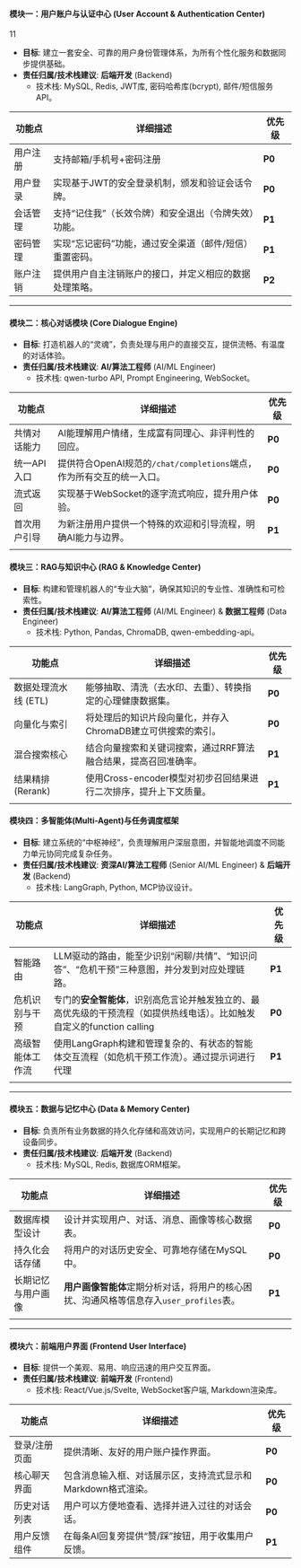 #### **模块一：用户账户与认证中心 (User Account & Authentication Center)**

11

- **目标**: 建立一套安全、可靠的用户身份管理体系，为所有个性化服务和数据同步提供基础。
- **责任归属/技术栈建议**: **后端开发** (Backend)
  - 技术栈: MySQL, Redis, JWT库, 密码哈希库(bcrypt), 邮件/短信服务API。

| 功能点   | 详细描述                                                | 优先级 |
| -------- | ------------------------------------------------------- | ------ |
| 用户注册 | 支持邮箱/手机号+密码注册                                | **P0** |
| 用户登录 | 实现基于JWT的安全登录机制，颁发和验证会话令牌。         | **P0** |
| 会话管理 | 支持“记住我”（长效令牌）和安全退出（令牌失效）功能。    | **P1** |
| 密码管理 | 实现“忘记密码”功能，通过安全渠道（邮件/短信）重置密码。 | **P1** |
| 账户注销 | 提供用户自主注销账户的接口，并定义相应的数据处理策略。  | **P2** |

------



#### **模块二：核心对话模块 (Core Dialogue Engine)**



- **目标**: 打造机器人的“灵魂”，负责处理与用户的直接交互，提供流畅、有温度的对话体验。
- **责任归属/技术栈建议**: **AI/算法工程师** (AI/ML Engineer)
  - 技术栈: qwen-turbo API, Prompt Engineering, WebSocket。

| 功能点       | 详细描述                                                     | 优先级 |
| ------------ | ------------------------------------------------------------ | ------ |
| 共情对话能力 | AI能理解用户情绪，生成富有同理心、非评判性的回应。           | **P0** |
| 统一API入口  | 提供符合OpenAI规范的`/chat/completions`端点，作为所有交互的统一入口。 | **P0** |
| 流式返回     | 实现基于WebSocket的逐字流式响应，提升用户体验。              | **P0** |
| 首次用户引导 | 为新注册用户提供一个特殊的欢迎和引导流程，明确AI能力与边界。 | **P1** |
|              |                                                              |        |

#### **模块三：RAG与知识中心 (RAG & Knowledge Center)**



- **目标**: 构建和管理机器人的“专业大脑”，确保其知识的专业性、准确性和可检索性。
- **责任归属/技术栈建议**: **AI/算法工程师** (AI/ML Engineer) & **数据工程师** (Data Engineer)
  - 技术栈: Python, Pandas, ChromaDB, qwen-embedding-api。

| 功能点               | 详细描述                                                     | 优先级 |
| -------------------- | ------------------------------------------------------------ | ------ |
| 数据处理流水线 (ETL) | 能够抽取、清洗（去水印、去重）、转换指定的心理健康数据集。   | **P0** |
| 向量化与索引         | 将处理后的知识片段向量化，并存入ChromaDB建立可供搜索的索引。 | **P0** |
| 混合搜索核心         | 结合向量搜索和关键词搜索，通过RRF算法融合结果，提高召回准确率。 | **P1** |
| 结果精排 (Rerank)    | 使用Cross-encoder模型对初步召回结果进行二次排序，提升上下文质量。 | **P1** |
|                      |                                                              |        |

#### **模块四：多智能体(Multi-Agent)与任务调度框架**



- **目标**: 建立系统的“中枢神经”，负责理解用户深层意图，并智能地调度不同能力单元协同完成复杂任务。
- **责任归属/技术栈建议**: **资深AI/算法工程师** (Senior AI/ML Engineer) & **后端开发** (Backend)
  - 技术栈: LangGraph, Python, MCP协议设计。

| 功能点           | 详细描述                                                     | 优先级 |
| ---------------- | ------------------------------------------------------------ | ------ |
| 智能路由         | LLM驱动的路由，能至少识别“闲聊/共情”、“知识问答”、“危机干预”三种意图，并分发到对应处理链路。 | **P1** |
| 危机识别与干预   | 专门的**安全智能体**，识别高危言论并触发独立的、最高优先级的干预流程（如提供热线电话）。比如触发自定义的function calling | **P0** |
| 高级智能体工作流 | 使用LangGraph构建和管理复杂的、有状态的智能体交互流程（如危机干预工作流）。通过提示词进行代理 | **P1** |
|                  |                                                              |        |

------

#### **模块五：数据与记忆中心 (Data & Memory Center)**



- **目标**: 负责所有业务数据的持久化存储和高效访问，实现用户的长期记忆和跨设备同步。
- **责任归属/技术栈建议**: **后端开发** (Backend)
  - 技术栈: MySQL, Redis, 数据库ORM框架。

| 功能点             | 详细描述                                                     | 优先级 |
| ------------------ | ------------------------------------------------------------ | ------ |
| 数据库模型设计     | 设计并实现用户、对话、消息、画像等核心数据表。               | **P0** |
| 持久化会话存储     | 将用户的对话历史安全、可靠地存储在MySQL中。                  | **P0** |
| 长期记忆与用户画像 | **用户画像智能体**定期分析对话，将用户的核心困扰、沟通风格等信息存入`user_profiles`表。 | **P1** |
|                    |                                                              |        |

------



#### **模块六：前端用户界面 (Frontend User Interface)**



- **目标**: 提供一个美观、易用、响应迅速的用户交互界面。
- **责任归属/技术栈建议**: **前端开发** (Frontend)
  - 技术栈: React/Vue.js/Svelte, WebSocket客户端, Markdown渲染库。

| 功能点        | 详细描述                                                     | 优先级 |
| ------------- | ------------------------------------------------------------ | ------ |
| 登录/注册页面 | 提供清晰、友好的用户账户操作界面。                           | **P0** |
| 核心聊天界面  | 包含消息输入框、对话展示区，支持流式显示和Markdown格式渲染。 | **P0** |
| 历史对话列表  | 用户可以方便地查看、选择并进入过往的对话会话。               | **P0** |
| 用户反馈组件  | 在每条AI回复旁提供“赞/踩”按钮，用于收集用户反馈。            | **P1** |